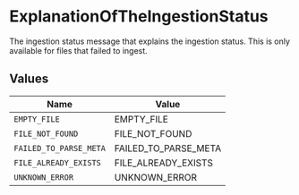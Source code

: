 # ExplanationOfTheIngestionStatus

The ingestion status message that explains the ingestion status. This is only available for files that failed to ingest.


## Values

| Name                   | Value                  |
| ---------------------- | ---------------------- |
| `EMPTY_FILE`           | EMPTY_FILE             |
| `FILE_NOT_FOUND`       | FILE_NOT_FOUND         |
| `FAILED_TO_PARSE_META` | FAILED_TO_PARSE_META   |
| `FILE_ALREADY_EXISTS`  | FILE_ALREADY_EXISTS    |
| `UNKNOWN_ERROR`        | UNKNOWN_ERROR          |